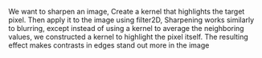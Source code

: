 We want to sharpen an image, Create a kernel that highlights the target pixel. Then apply it to the image using filter2D, Sharpening works similarly to blurring, except instead of using a kernel to average the neighboring
values, we constructed a kernel to highlight the pixel itself. The resulting effect makes contrasts in
edges stand out more in the image
